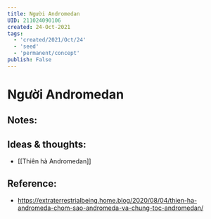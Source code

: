 ```yaml
---
title: Người Andromedan
UID: 211024090106
created: 24-Oct-2021
tags:
  - 'created/2021/Oct/24'
  - 'seed'
  - 'permanent/concept'
publish: False
---
```

# Người Andromedan

## Notes:


## Ideas & thoughts:
- [[Thiên hà Andromedan]]

## Reference:
- https://extraterrestrialbeing.home.blog/2020/08/04/thien-ha-andromeda-chom-sao-andromeda-va-chung-toc-andromedan/	
